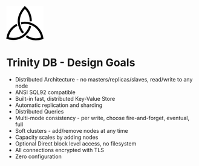 ![Trinity DB Logo](../gfx/trinity_m.png) 

# Trinity DB - Design Goals

* Distributed Architecture - no masters/replicas/slaves, read/write to any node
* ANSI SQL92 compatible
* Built-in fast, distributed Key-Value Store
* Automatic replication and sharding
* Distributed Queries 
* Multi-mode consistency - per write, choose fire-and-forget, eventual, full
* Soft clusters - add/remove nodes at any time
* Capacity scales by adding nodes
* Optional Direct block level access, no filesystem
* All connections encrypted with TLS
* Zero configuration